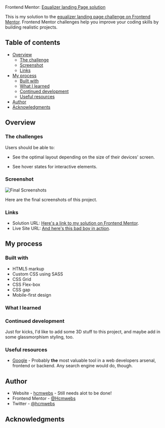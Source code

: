  Frontend Mentor: [Equalizer landing Page solution](https://www.frontendmentor.io/challenges/equalizer-landing-page-7VJ4gp3DE/hub/equalizer-landing-page-CYlZ8d1ZA)

This is my solution to the [equalizer landing page challenge on Frontend Mentor](https://www.frontendmentor.io/challenges/equalizer-landing-page-7VJ4gp3DE/hub/equalizer-landing-page-CYlZ8d1ZA). Frontend Mentor challenges help you improve your coding skills by building realistic projects.

## Table of contents

- [Overview](#overview)
  - [The challenge](#the-challenge)
  - [Screenshot](#screenshot)
  - [Links](#links)
- [My process](#my-process)
  - [Built with](#built-with)
  - [What I learned](#what-i-learned)
  - [Continued development](#continued-development)
  - [Useful resources](#useful-resources)
- [Author](#author)
- [Acknowledgments](#acknowledgments)

## Overview

### The challenges

Users should be able to:

- See the optimal layout depending on the size of their devices' screen.

- See hover states for interactive elements.

### Screenshot

![Final Screenshots](./assets/screenshots/final-screenshot.jpg)

Here are the final screenshots of this project.

### Links

- Solution URL: [Here's a link to my solution on Frontend Mentor]().
- Live Site URL: [And here's this bad boy in action]().

## My process

### Built with

- HTML5 markup
- Custom CSS using SASS
- CSS Grid
- CSS Flex-box
- CSS gap
- Mobile-first design

### What I learned

<!-- Learning about overflow elements, gradients, positioning, images display and more .... -->

### Continued development

Just for kicks, I'd like to add some 3D stuff to this project, and maybe add in some glassmorphism styling, too.

### Useful resources

- [Google](https://www.google.com) - Probably **the** most valuable tool in a web developers arsenal, frontend or backend. Any search engine would do, though.
<!-- - [Kevin Powell | Dark mode theme switch example](https://codepen.io/kevinpowell/pen/EMdjOV?editors=0010) - This Codepen and the corresponding video [here](https://www.youtube.com/watch?v=wodWDIdV9BY) was instrumental in helping me to understand how to create themes to switch back and forth between at will. It also helped me better understand storing stuff, like theme data, in the browser's cache.
- [Stack Overflow | Watching a form for changes](https://stackoverflow.com/questions/10760847/entire-form-onchange) - This gave me a quick refresher on getting JavaScript to watch a form for changes.
- [Stack Overflow | Getting JavaScript to swap between different radio buttons](https://stackoverflow.com/a/16108679) - This helped with getting JavaScript to change which radio buttons a checked in a form.
- [Web Dev Simplified | Building a Calculator with JavaScript](https://www.youtube.com/watch?v=j59qQ7YWLxw) - I could not have gotten the calculator to function properly without this invaluable tutorial. It also helped reinforce my budding knowledge of JavaScript classes (still got a ways to go, though). -->

## Author

- Website - [hcmwebs](https://hcmwebs.com/) - Still needs alot to be done!
- Frontend Mentor - [@Hcmwebs](https://www.frontendmentor.io/profile/Hcmwebs)
- Twitter - [@hcmwebs](https://twitter.com/hcmwebs)

## Acknowledgments
<!--
- **Kevin Powell**. Without a doubt, the undisputed _king_ of CSS and a fantastic teacher whose tutelage I honestly couldn't live without.
- **Web Dev Simplified**. I don't know his name off the top of my head, but he's very knowledgeable about JavaScript and CSS, and I would've been dead in the water on this project without his tutorial on how to make it happen. The link to said tutorial is under [useful resources](#useful-resources). -->